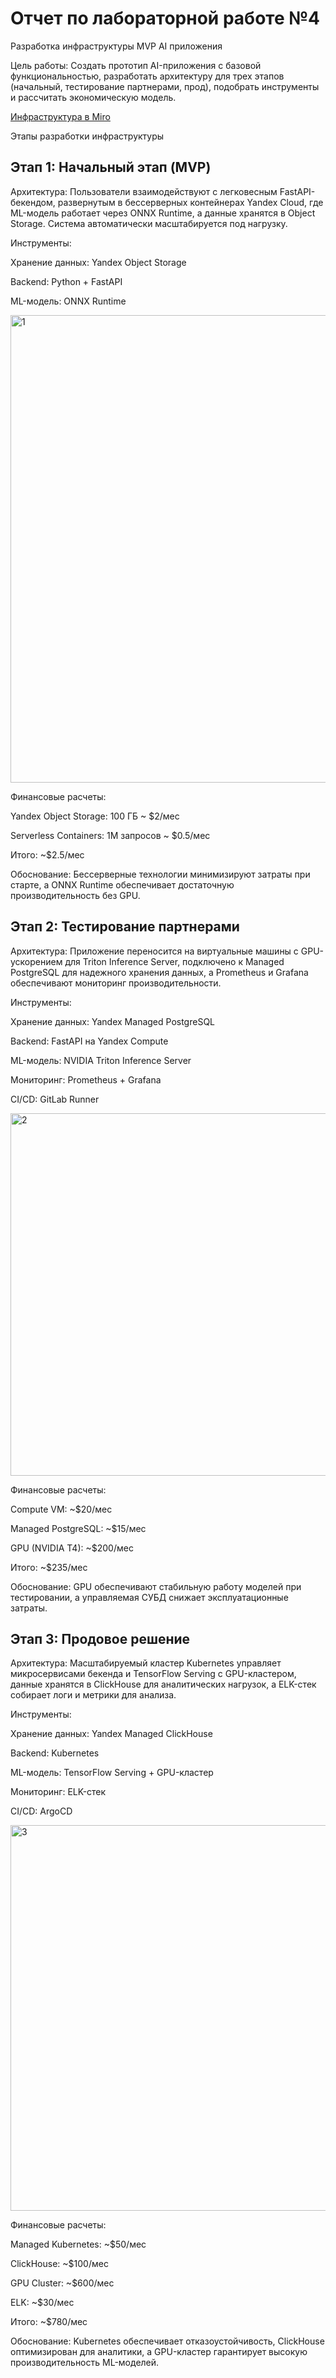 # Отчет по лабораторной работе №4

Разработка инфраструктуры MVP AI приложения

Цель работы:
Создать прототип AI-приложения с базовой функциональностью, разработать архитектуру для трех этапов (начальный, тестирование партнерами, прод), подобрать инструменты и рассчитать экономическую модель.

[Инфраструктура в Miro](https://miro.com/welcomeonboard/LzQrL3hrUTF1UVVhbWM2SEVjc200NVFBZE1JWG5RN2xqVWdwT1l5ZUJDaEdZRm5NVllrb2dTa0R0aExjT3g1Zk1vbHUxMmxZeHdzNHhZaTEwM0xJWDhWZ2xVclVSb1FOakVqRWovM0hJWHJGTmVwZUtDcjBYVFFoVnNIbnF5UTB0R2lncW1vRmFBVnlLcVJzTmdFdlNRPT0hdjE=?share_link_id=107140032850)

Этапы разработки инфраструктуры
## Этап 1: Начальный этап (MVP)
Архитектура:
Пользователи взаимодействуют с легковесным FastAPI-бекендом, развернутым в бессерверных контейнерах Yandex Cloud, где ML-модель работает через ONNX Runtime, а данные хранятся в Object Storage. Система автоматически масштабируется под нагрузку.

Инструменты:

Хранение данных: Yandex Object Storage

Backend: Python + FastAPI

ML-модель: ONNX Runtime

<img width="748" alt="1" src="https://github.com/user-attachments/assets/18f2bf8b-0e0a-4bb6-af15-41e4d7ad9b39" />

Финансовые расчеты:

Yandex Object Storage: 100 ГБ ~ $2/мес

Serverless Containers: 1M запросов ~ $0.5/мес

Итого: ~$2.5/мес

Обоснование:
Бессерверные технологии минимизируют затраты при старте, а ONNX Runtime обеспечивает достаточную производительность без GPU.

## Этап 2: Тестирование партнерами
Архитектура:
Приложение переносится на виртуальные машины с GPU-ускорением для Triton Inference Server, подключено к Managed PostgreSQL для надежного хранения данных, а Prometheus и Grafana обеспечивают мониторинг производительности.

Инструменты:

Хранение данных: Yandex Managed PostgreSQL

Backend: FastAPI на Yandex Compute

ML-модель: NVIDIA Triton Inference Server

Мониторинг: Prometheus + Grafana

CI/CD: GitLab Runner

<img width="580" alt="2" src="https://github.com/user-attachments/assets/a66f81e6-2133-4c8e-8f74-a28a11927009" />

Финансовые расчеты:

Compute VM: ~$20/мес

Managed PostgreSQL: ~$15/мес

GPU (NVIDIA T4): ~$200/мес

Итого: ~$235/мес

Обоснование:
GPU обеспечивают стабильную работу моделей при тестировании, а управляемая СУБД снижает эксплуатационные затраты.

## Этап 3: Продовое решение
Архитектура:
Масштабируемый кластер Kubernetes управляет микросервисами бекенда и TensorFlow Serving с GPU-кластером, данные хранятся в ClickHouse для аналитических нагрузок, а ELK-стек собирает логи и метрики для анализа.

Инструменты:

Хранение данных: Yandex Managed ClickHouse

Backend: Kubernetes

ML-модель: TensorFlow Serving + GPU-кластер

Мониторинг: ELK-стек

CI/CD: ArgoCD

<img width="617" alt="3" src="https://github.com/user-attachments/assets/687d04f1-6174-4883-a98b-cd68350a9b74" />

Финансовые расчеты:

Managed Kubernetes: ~$50/мес

ClickHouse: ~$100/мес

GPU Cluster: ~$600/мес

ELK: ~$30/мес

Итого: ~$780/мес

Обоснование:
Kubernetes обеспечивает отказоустойчивость, ClickHouse оптимизирован для аналитики, а GPU-кластер гарантирует высокую производительность ML-моделей.
